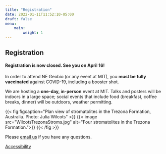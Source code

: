 ```yaml
---
title: "Registration"
date: 2022-01-11T11:52:10-05:00
draft: false
menu:
    main:
        weight: 1
---
```


## Registration

#### Registration is now closed. See you on April 16!  

In order to attend NE Geobio (or any event at MIT), you **must be fully vaccinated** against COVID-19, including a booster shot.

We are hosting a **one-day, in-person** event at MIT. Talks and posters will be indoors in a large space; social events that include food (breakfast, coffee breaks, dinner) will be outdoors, weather permitting. 

{{< fig figcaption="Plan view of stromatolites in the Trezona Formation, Australia. Photo: Julia Wilcots" >}}
{{< image src="WilcotsTrezonaStroms.jpg" alt="Four stromatolites in the Trezona Formation.">}}
{{< /fig >}}

Please [email us](mailto:negeobio2022@gmail.com) if you have any questions.

<footer>
 <a href="https://accessibility.mit.edu">Accessibility</a>
</footer>
